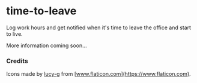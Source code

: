# time-to-leave
Log work hours and get notified when it's time to leave the office and start to live.

More information coming soon...

### Credits
Icons made by [lucy-g](https://www.flaticon.com/authors/lucy-g) from  [www.flaticon.com](https://www.flaticon.com).